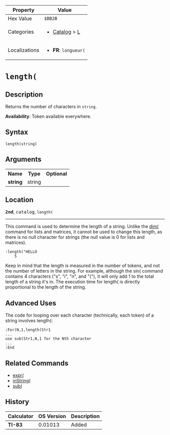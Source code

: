 | Property      | Value |
|---------------|-------|
| Hex Value     | `$BB2B`|
| Categories    | <ul><li>[Catalog](<../categories/Catalog.md>) > [L](<../categories/Catalog.md#L>)</li></ul> |
| Localizations | <ul><li><b>FR</b>: `longueur(`</li></ul> |

# `length(`

## Description
Returns the number of characters in `string`.


<b>Availability</b>: Token available everywhere.

## Syntax
`length(string)`

## Arguments
<table>
<tr><th>Name</th><th>Type</th><th>Optional</th></tr>

<tr><td><b>string</b></td><td>string</td><td></td></tr>

</table>

## Location
<tt><kbd><b>2nd</b></kbd></tt>, <kbd>catalog</kbd>, `length(`
<hr>

This command is used to determine the length of a string. Unlike the [dim(](/dim) command for lists and matrices, it cannot be used to change this length, as there is no null character for strings (the null value is 0 for lists and matrices).

```ti-basic
:length("HELLO
    5
```

Keep in mind that the length is measured in the number of tokens, and not the number of letters in the string. For example, although the sin( command contains 4 characters ("s", "i", "n", and "("), it will only add 1 to the total length of a string it's in. The execution time for length( is directly proportional to the length of the string.

## Advanced Uses

The code for looping over each character (technically, each token) of a string involves length(:

```ti-basic
:For(N,1,length(Str1
...
use sub(Str1,N,1 for the Nth character
...
:End
```

## Related Commands

*   [expr(](/expr)
*   [inString(](/instring)
*   [sub(](/sub)

## History
| Calculator | OS Version | Description |
|------------|------------|-------------|
| <b>TI-83</b> | 0.01013 | Added |


